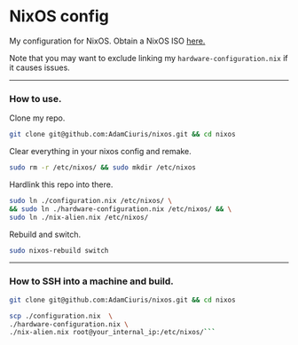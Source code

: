 <h1>NixOS config</h1>

My configuration for NixOS. Obtain a NixOS ISO [here.](https://nixos.org/manual/nixos/stable/#sec-obtaining)

Note that you may want to exclude linking my `hardware-configuration.nix` if it causes issues.

---

<h3>How to use.</h3>

Clone my repo.

```bash
git clone git@github.com:AdamCiuris/nixos.git && cd nixos
```

Clear everything in your nixos config and remake.

```bash
sudo rm -r /etc/nixos/ && sudo mkdir /etc/nixos 
```

Hardlink this repo into there.

```bash
sudo ln ./configuration.nix /etc/nixos/ \
&& sudo ln ./hardware-configuration.nix /etc/nixos/ && \
sudo ln ./nix-alien.nix /etc/nixos/
```

Rebuild and switch.

```bash
sudo nixos-rebuild switch
```

---

<h3>How to SSH into a machine and build.</h3>



```bash
git clone git@github.com:AdamCiuris/nixos.git && cd nixos
```

```bash
scp ./configuration.nix  \
./hardware-configuration.nix \
./nix-alien.nix root@your_internal_ip:/etc/nixos/```
